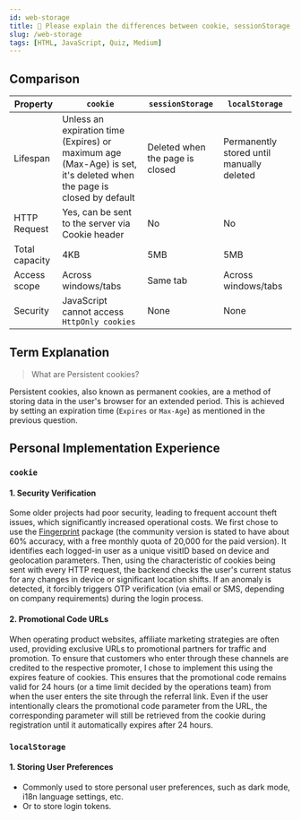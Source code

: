 ```yaml
---
id: web-storage
title: 📄 Please explain the differences between cookie, sessionStorage, and localStorage
slug: /web-storage
tags: [HTML, JavaScript, Quiz, Medium]
---
```


## Comparison

| Property       | `cookie`                                                                                                             | `sessionStorage`                | `localStorage`                            |
| -------------- | -------------------------------------------------------------------------------------------------------------------- | ------------------------------- | ----------------------------------------- |
| Lifespan       | Unless an expiration time (Expires) or maximum age (Max-Age) is set, it's deleted when the page is closed by default | Deleted when the page is closed | Permanently stored until manually deleted |
| HTTP Request   | Yes, can be sent to the server via Cookie header                                                                     | No                              | No                                        |
| Total capacity | 4KB                                                                                                                  | 5MB                             | 5MB                                       |
| Access scope   | Across windows/tabs                                                                                                  | Same tab                        | Across windows/tabs                       |
| Security       | JavaScript cannot access `HttpOnly cookies`                                                                          | None                            | None                                      |

## Term Explanation

> What are Persistent cookies?

Persistent cookies, also known as permanent cookies, are a method of storing data in the user's browser for an extended period. This is achieved by setting an expiration time (`Expires` or `Max-Age`) as mentioned in the previous question.

## Personal Implementation Experience

### `cookie`

#### 1. Security Verification

Some older projects had poor security, leading to frequent account theft issues, which significantly increased operational costs. We first chose to use the [Fingerprint](https://fingerprint.com/) package (the community version is stated to have about 60% accuracy, with a free monthly quota of 20,000 for the paid version). It identifies each logged-in user as a unique visitID based on device and geolocation parameters. Then, using the characteristic of cookies being sent with every HTTP request, the backend checks the user's current status for any changes in device or significant location shifts. If an anomaly is detected, it forcibly triggers OTP verification (via email or SMS, depending on company requirements) during the login process.

#### 2. Promotional Code URLs

When operating product websites, affiliate marketing strategies are often used, providing exclusive URLs to promotional partners for traffic and promotion. To ensure that customers who enter through these channels are credited to the respective promoter, I chose to implement this using the expires feature of cookies. This ensures that the promotional code remains valid for 24 hours (or a time limit decided by the operations team) from when the user enters the site through the referral link. Even if the user intentionally clears the promotional code parameter from the URL, the corresponding parameter will still be retrieved from the cookie during registration until it automatically expires after 24 hours.

### `localStorage`

#### 1. Storing User Preferences

- Commonly used to store personal user preferences, such as dark mode, i18n language settings, etc.
- Or to store login tokens.
